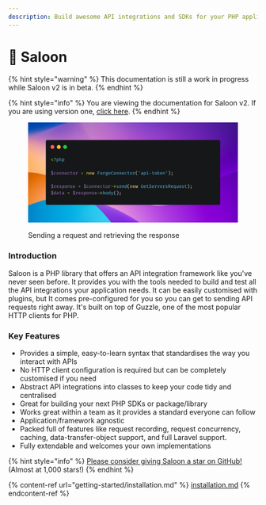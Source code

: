 ```yaml
---
description: Build awesome API integrations and SDKs for your PHP application.
---
```


# 🤠 Saloon

{% hint style="warning" %}
This documentation is still a work in progress while Saloon v2 is in beta.
{% endhint %}

{% hint style="info" %}
You are viewing the documentation for Saloon v2. If you are using version one, [click here](https://app.gitbook.com/s/WZee3WHlwQmemMUmidXH/).
{% endhint %}

<figure><img src=".gitbook/assets/carbon.png" alt=""><figcaption><p>Sending a request and retrieving the response</p></figcaption></figure>

### Introduction

Saloon is a PHP library that offers an API integration framework like you've never seen before. It provides you with the tools needed to build and test all the API integrations your application needs. It can be easily customised with plugins, but It comes pre-configured for you so you can get to sending API requests right away. It's built on top of Guzzle, one of the most popular HTTP clients for PHP.

### Key Features

* Provides a simple, easy-to-learn syntax that standardises the way you interact with APIs
* No HTTP client configuration is required but can be completely customised if you need
* Abstract API integrations into classes to keep your code tidy and centralised
* Great for building your next PHP SDKs or package/library
* Works great within a team as it provides a standard everyone can follow
* Application/framework agnostic
* Packed full of features like request recording, request concurrency, caching, data-transfer-object support, and full Laravel support.
* Fully extendable and welcomes your own implementations

{% hint style="info" %}
[Please consider giving Saloon a star on GitHub!](https://github.com/sammyjo20/saloon) (Almost at 1,000 stars!)
{% endhint %}

{% content-ref url="getting-started/installation.md" %}
[installation.md](getting-started/installation.md)
{% endcontent-ref %}
